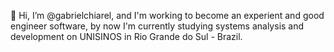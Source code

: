 👋 Hi, I’m @gabrielchiarel, and I'm working to become an experient and good engineer software, by now I'm currently studying systems analysis and development
on UNISINOS in Rio Grande do Sul - Brazil.

<!---
gabrielchiarel/gabrielchiarel is a ✨ special ✨ repository because its `README.md` (this file) appears on your GitHub profile.
You can click the Preview link to take a look at your changes.
--->
